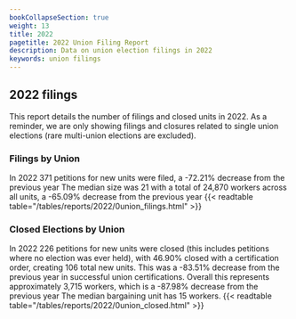 ```yaml
---
bookCollapseSection: true
weight: 13
title: 2022
pagetitle: 2022 Union Filing Report
description: Data on union election filings in 2022
keywords: union filings
---
```


## 2022 filings

This report details the number of filings and closed units in 2022. As a reminder, we are only showing filings and closures related to single union elections (rare multi-union elections are excluded).

### Filings by Union
In 2022 371 petitions for new units were filed, a -72.21% decrease from the previous year The median size was 21 with a total of 24,870 workers across all units, a -65.09% decrease from the previous year
{{< readtable table="/tables/reports/2022/0union_filings.html" >}}

### Closed Elections by Union
In 2022 226 petitions for new units were closed (this includes petitions where no election was ever held), with 46.90% closed with a certification order, creating 106 total new units. This was a -83.51% decrease from the previous year in successful union certifications. Overall this represents approximately 3,715 workers, which is a -87.98% decrease from the previous year The median bargaining unit has 15 workers.
{{< readtable table="/tables/reports/2022/0union_closed.html" >}}

